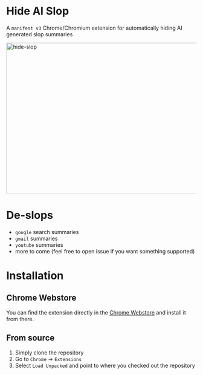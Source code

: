 # Hide AI Slop
A `manifest v3` Chrome/Chromium extension for automatically hiding AI generated slop summaries

<img width="640" height="400" alt="hide-slop" src="https://github.com/user-attachments/assets/cf7b46b1-6a1c-409e-89a4-3c047be7748b" />

# De-slops
- `google` search summaries
- `gmail` summaries
- `youtube` summaries
- more to come (feel free to open issue if you want something supported)

# Installation

## Chrome Webstore
You can find the extension directly in the [Chrome Webstore](https://chromewebstore.google.com/detail/hide-ai-slop/faoihddkdijgfklmejhdofigogkidfki) and install it from there.

## From source
1. Simply clone the repository
2. Go to `Chrome` -> `Extensions`
3. Select `Load Unpacked` and point to where you checked out the repository
